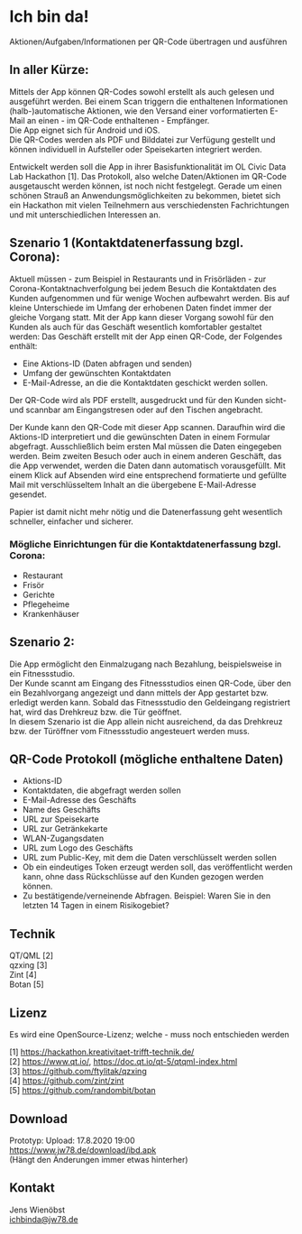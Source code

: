 # Ich bin da!
Aktionen/Aufgaben/Informationen per QR-Code übertragen und ausführen

## In aller Kürze:
Mittels der App können QR-Codes sowohl erstellt als auch gelesen und ausgeführt werden.
Bei einem Scan triggern die enthaltenen Informationen (halb-)automatische Aktionen, wie den Versand einer vorformatierten E-Mail an einen - im QR-Code enthaltenen - Empfänger.\
Die App eignet sich für Android und iOS.\
Die QR-Codes werden als PDF und Bilddatei zur Verfügung gestellt und können individuell in Aufsteller oder Speisekarten integriert werden.

Entwickelt werden soll die App in ihrer Basisfunktionalität im OL Civic Data Lab Hackathon [1]. Das Protokoll, also welche Daten/Aktionen im QR-Code ausgetauscht werden können, ist noch nicht festgelegt. Gerade um einen schönen Strauß an Anwendungsmöglichkeiten zu bekommen, bietet sich ein Hackathon mit vielen Teilnehmern aus verschiedensten Fachrichtungen und mit unterschiedlichen Interessen an.

## Szenario 1 (Kontaktdatenerfassung bzgl. Corona):
Aktuell müssen - zum Beispiel in Restaurants und in Frisörläden - zur Corona-Kontaktnachverfolgung bei jedem Besuch die Kontaktdaten des Kunden aufgenommen und für wenige Wochen aufbewahrt werden.
Bis auf kleine Unterschiede im Umfang der erhobenen Daten findet immer der gleiche Vorgang statt.
Mit der App kann dieser Vorgang sowohl für den Kunden als auch für das Geschäft wesentlich komfortabler gestaltet werden:
Das Geschäft erstellt mit der App einen QR-Code, der Folgendes enthält:
- Eine Aktions-ID (Daten abfragen und senden)
- Umfang der gewünschten Kontaktdaten
- E-Mail-Adresse, an die die Kontaktdaten geschickt werden sollen.

Der QR-Code wird als PDF erstellt, ausgedruckt und für den Kunden sicht- und scannbar am Eingangstresen oder auf den Tischen angebracht.

Der Kunde kann den QR-Code mit dieser App scannen. Daraufhin wird die Aktions-ID interpretiert und die gewünschten Daten in einem Formular abgefragt. Ausschließlich beim ersten Mal müssen die Daten eingegeben werden. Beim zweiten Besuch oder auch in einem anderen Geschäft, das die App verwendet, werden die Daten dann automatisch vorausgefüllt.
Mit einem Klick auf Absenden wird eine entsprechend formatierte und gefüllte Mail mit verschlüsseltem Inhalt an die übergebene E-Mail-Adresse gesendet.

Papier ist damit nicht mehr nötig und die Datenerfassung geht wesentlich schneller, einfacher und sicherer.

### Mögliche Einrichtungen für die Kontaktdatenerfassung bzgl. Corona:
* Restaurant
* Frisör
* Gerichte
* Pflegeheime
* Krankenhäuser

## Szenario 2:
Die App ermöglicht den Einmalzugang nach Bezahlung, beispielsweise in ein Fitnessstudio.\
Der Kunde scannt am Eingang des Fitnessstudios einen QR-Code, über den ein Bezahlvorgang angezeigt und dann mittels der App gestartet bzw. erledigt werden kann. Sobald das Fitnessstudio den Geldeingang registriert hat, wird das Drehkreuz bzw. die Tür geöffnet.\
In diesem Szenario ist die App allein nicht ausreichend, da das Drehkreuz bzw. der Türöffner vom Fitnessstudio angesteuert werden muss.

## QR-Code Protokoll (mögliche enthaltene Daten)
* Aktions-ID
* Kontaktdaten, die abgefragt werden sollen
* E-Mail-Adresse des Geschäfts
* Name des Geschäfts
* URL zur Speisekarte
* URL zur Getränkekarte
* WLAN-Zugangsdaten 
* URL zum Logo des Geschäfts
* URL zum Public-Key, mit dem die Daten verschlüsselt werden sollen
* Ob ein eindeutiges Token erzeugt werden soll, das veröffentlicht werden kann, ohne dass Rückschlüsse auf den Kunden gezogen werden können.
* Zu bestätigende/verneinende Abfragen. Beispiel: Waren Sie in den letzten 14 Tagen in einem Risikogebiet?

## Technik
QT/QML [2] \
qzxing [3] \
Zint [4] \
Botan [5]

## Lizenz
Es wird eine OpenSource-Lizenz; welche - muss noch entschieden werden

[1] https://hackathon.kreativitaet-trifft-technik.de/ \
[2] https://www.qt.io/, https://doc.qt.io/qt-5/qtqml-index.html \
[3] https://github.com/ftylitak/qzxing \
[4] https://github.com/zint/zint \
[5] https://github.com/randombit/botan

## Download

Prototyp:
Upload: 17.8.2020 19:00 \
https://www.jw78.de/download/ibd.apk \
(Hängt den Änderungen immer etwas hinterher)

## Kontakt
Jens Wienöbst \
ichbinda@jw78.de


